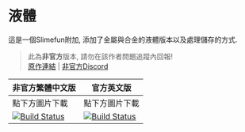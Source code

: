 # 液體

這是一個Slimefun附加, 添加了金屬與合金的液體版本以及處理儲存的方式.

> 此為**非官方**版本, 請勿在該作者問題追蹤內回報! <br>
> [原作連結](https://github.com/Seggan/Liquid) | [非官方Discord](https://discord.gg/GF4CwjFXT9)

| 非官方繁體中文版 | 官方英文版 |
| -------- | -------- |
| 點下方圖片下載 | 點下方圖片下載 |
| [![Build Status](https://xMikux.github.io/builds/SlimeTraditionalTranslation/Liquid/master/badge.svg)](https://xMikux.github.io/builds/SlimeTraditionalTranslation/Liquid/master) | [![Build Status](https://thebusybiscuit.github.io/builds/Seggan/Liquid/master/badge.svg)](https://thebusybiscuit.github.io/builds/Seggan/Liquid/master) |
